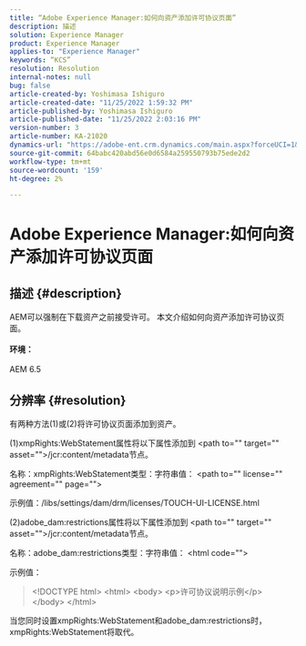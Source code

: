 ```yaml
---
title: “Adobe Experience Manager:如何向资产添加许可协议页面”
description: 描述
solution: Experience Manager
product: Experience Manager
applies-to: "Experience Manager"
keywords: “KCS”
resolution: Resolution
internal-notes: null
bug: false
article-created-by: Yoshimasa Ishiguro
article-created-date: "11/25/2022 1:59:32 PM"
article-published-by: Yoshimasa Ishiguro
article-published-date: "11/25/2022 2:03:16 PM"
version-number: 3
article-number: KA-21020
dynamics-url: "https://adobe-ent.crm.dynamics.com/main.aspx?forceUCI=1&pagetype=entityrecord&etn=knowledgearticle&id=85b39b61-c96c-ed11-9561-6045bd006a22"
source-git-commit: 64babc420abd56e0d6584a259550793b75ede2d2
workflow-type: tm+mt
source-wordcount: '159'
ht-degree: 2%

---
```


# Adobe Experience Manager:如何向资产添加许可协议页面

## 描述 {#description}

AEM可以强制在下载资产之前接受许可。 本文介绍如何向资产添加许可协议页面。<br><br><b>环境：</b><br><br>AEM 6.5

## 分辨率 {#resolution}


有两种方法(1)或(2)将许可协议页面添加到资产。

(1)xmpRights:WebStatement属性将以下属性添加到 &lt;path to=&quot;&quot; target=&quot;&quot; asset=&quot;&quot;>/jcr:content/metadata节点。

名称：xmpRights:WebStatement类型：字符串值： &lt;path to=&quot;&quot; license=&quot;&quot; agreement=&quot;&quot; page=&quot;&quot;>

示例值：/libs/settings/dam/drm/licenses/TOUCH-UI-LICENSE.html

(2)adobe_dam:restrictions属性将以下属性添加到 &lt;path to=&quot;&quot; target=&quot;&quot; asset=&quot;&quot;>/jcr:content/metadata节点。

名称：adobe_dam:restrictions类型：字符串值： &lt;html code=&quot;&quot;>

示例值：


> &lt;!DOCTYPE html>
&lt;html>
&lt;body>
&lt;p>许可协议说明示例&lt;/p>
&lt;/body>
&lt;/html>


当您同时设置xmpRights:WebStatement和adobe_dam:restrictions时，xmpRights:WebStatement将取代。
